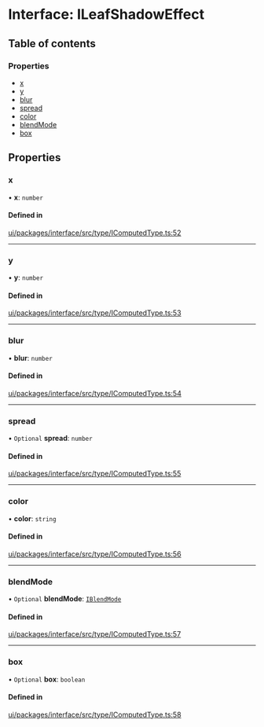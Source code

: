 # Interface: ILeafShadowEffect

## Table of contents

### Properties

- [x](ILeafShadowEffect.md#x)
- [y](ILeafShadowEffect.md#y)
- [blur](ILeafShadowEffect.md#blur)
- [spread](ILeafShadowEffect.md#spread)
- [color](ILeafShadowEffect.md#color)
- [blendMode](ILeafShadowEffect.md#blendmode)
- [box](ILeafShadowEffect.md#box)

## Properties

### x

• **x**: `number`

#### Defined in

[ui/packages/interface/src/type/IComputedType.ts:52](https://github.com/leaferjs/leafer-ui/blob/d5b15f5/packages/interface/src/type/IComputedType.ts#L52)

___

### y

• **y**: `number`

#### Defined in

[ui/packages/interface/src/type/IComputedType.ts:53](https://github.com/leaferjs/leafer-ui/blob/d5b15f5/packages/interface/src/type/IComputedType.ts#L53)

___

### blur

• **blur**: `number`

#### Defined in

[ui/packages/interface/src/type/IComputedType.ts:54](https://github.com/leaferjs/leafer-ui/blob/d5b15f5/packages/interface/src/type/IComputedType.ts#L54)

___

### spread

• `Optional` **spread**: `number`

#### Defined in

[ui/packages/interface/src/type/IComputedType.ts:55](https://github.com/leaferjs/leafer-ui/blob/d5b15f5/packages/interface/src/type/IComputedType.ts#L55)

___

### color

• **color**: `string`

#### Defined in

[ui/packages/interface/src/type/IComputedType.ts:56](https://github.com/leaferjs/leafer-ui/blob/d5b15f5/packages/interface/src/type/IComputedType.ts#L56)

___

### blendMode

• `Optional` **blendMode**: [`IBlendMode`](../modules.md#iblendmode)

#### Defined in

[ui/packages/interface/src/type/IComputedType.ts:57](https://github.com/leaferjs/leafer-ui/blob/d5b15f5/packages/interface/src/type/IComputedType.ts#L57)

___

### box

• `Optional` **box**: `boolean`

#### Defined in

[ui/packages/interface/src/type/IComputedType.ts:58](https://github.com/leaferjs/leafer-ui/blob/d5b15f5/packages/interface/src/type/IComputedType.ts#L58)
